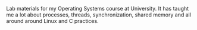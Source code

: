 Lab materials for my Operating Systems course at University.
It has taught me a lot about processes, threads, synchronization, shared memory and all around around Linux and C practices.
